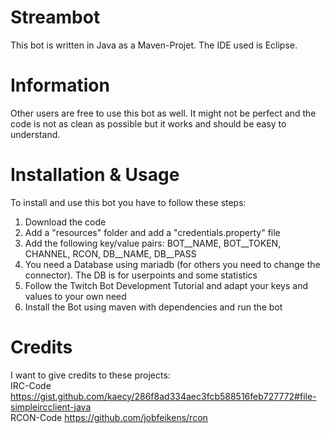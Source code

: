 # Streambot
This bot is written in Java as a Maven-Projet. The IDE used is Eclipse.  
# Information
Other users are free to use this bot as well. It might not be perfect and the code is not as clean as possible but it works and should be easy to understand.
# Installation & Usage
To install and use this bot you have to follow these steps:
1. Download the code
2. Add a "resources" folder and add a "credentials.property" file
3. Add the following key/value pairs: BOT\__NAME, BOT\__TOKEN, CHANNEL, RCON, DB\__NAME, DB\__PASS
4. You need a Database using mariadb (for others you need to change the connector). The DB is for userpoints and some statistics
5. Follow the Twitch Bot Development Tutorial and adapt your keys and values to your own need
6. Install the Bot using maven with dependencies and run the bot
# Credits
I want to give credits to these projects:  
IRC-Code 	https://gist.github.com/kaecy/286f8ad334aec3fcb588516feb727772#file-simpleircclient-java  
RCON-Code   https://github.com/jobfeikens/rcon  
